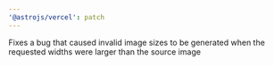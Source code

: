 ```yaml
---
'@astrojs/vercel': patch
---
```


Fixes a bug that caused invalid image sizes to be generated when the requested widths were larger than the source image

